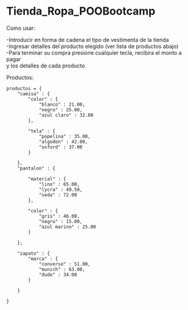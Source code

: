 # Tienda_Ropa_POOBootcamp

Como usar: <br />

-Introducir en forma de cadena el tipo de vestimenta de la tienda <br />
-Ingresar detalles del producto elegido (ver lista de productos abajo) <br />
-Para terminar su compra presione cualquier tecla, recibira el monto a pagar <br />
y los detalles de cada producto <br />

Productos: <br />

```
productos = {
    "camisa" : {
        "color" : {
            "blanco" : 21.00,
            "negro" : 25.00,
            "azul claro" : 32.00
        },
        
        "tela" : {
            "popelina" : 35.00,
            "algodon" : 42.00,
            "oxford" : 37.00
        }
        
    },
    "pantalon" : {
        
        "material" : {
            "lino" : 65.00,
            "lycra" : 49.50,
            "seda" : 72.00
        },
        
        "color" : {
            "gris" : 46.00,
            "negro" : 15.00,
            "azul marino" : 25.00
        }
        
    },
    
    "zapato" : {
        "marca" : {
            "converse" : 51.00,
            "munich" : 63.00,
            "dude" : 34.00
        }
        
    }

}
```